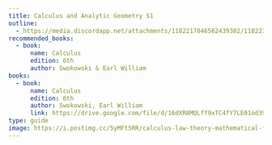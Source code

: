 ```yaml
---
title: Calculus and Analytic Geometry S1
outline:
  - https://media.discordapp.net/attachments/1182217046562439302/1182239390358065302/Calculus.jpg?ex=6583f93b&is=6571843b&hm=d7a1b4940eb74d0650ebcbe82d1484e373182885d45a081cd7fc63d177f5621a&=&format=webp&width=725&height=581
recommended_books:
  - book:
      name: Calculus
      edition: 6th
      author: Swokowski & Earl William
books:
  - book:
      name: Calculus
      edition: 6th
      author: Swokowski, Earl William
      link: https://drive.google.com/file/d/16dXR8MQLff9xTC4fY7LE01od39TzLG-h/view
type: guide
image: https://i.postimg.cc/5yMFt5RR/calculus-law-theory-mathematical-formula-600nw-396938626.jpg
---
```

